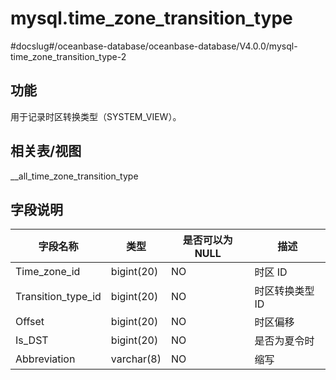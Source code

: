 mysql.time_zone_transition_type 
====================================================
#docslug#/oceanbase-database/oceanbase-database/V4.0.0/mysql-time_zone_transition_type-2


功能 
-----------

用于记录时区转换类型（SYSTEM_VIEW）。

相关表/视图 
---------------

__all_time_zone_transition_type

字段说明 
-------------



|      **字段名称**      |   **类型**   | **是否可以为 NULL** |  **描述**   |
|--------------------|------------|----------------|-----------|
| Time_zone_id       | bigint(20) | NO             | 时区 ID     |
| Transition_type_id | bigint(20) | NO             | 时区转换类型 ID |
| Offset             | bigint(20) | NO             | 时区偏移      |
| Is_DST             | bigint(20) | NO             | 是否为夏令时    |
| Abbreviation       | varchar(8) | NO             | 缩写        |



